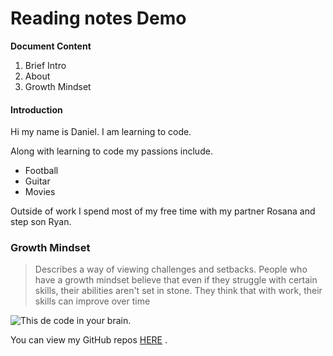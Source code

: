 # Reading notes Demo

**Document Content**

1. Brief Intro
2. About
3. Growth Mindset

#### Introduction
Hi my name is Daniel.  I am learning to code.

Along with learning to code my passions include.

- Football
- Guitar
- Movies

Outside of work I spend most of my free time with my partner Rosana and step son Ryan.


### Growth Mindset ###

 >Describes a way of viewing challenges and setbacks. People who have a growth mindset believe that even if they struggle with certain skills, their abilities aren't set in stone. They think that with work, their skills can improve over time

![This de code in your brain.](https://news.mit.edu/sites/default/files/styles/news_article__image_gallery/public/images/202012/MIT-Coding-Brain-01-press_0.jpg?itok=JKoUflf8)


You can view my GitHub repos [HERE](danielquilo/readings-notes-v1) .
